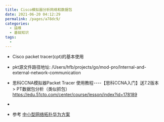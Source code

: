 ```yaml
---
title: Cisco模拟器分析网络和数据包
date: 2021-06-20 04:12:29
permalink: /pages/a78dc9/
categories:
  - 运维
  - 基础知识
tags:
  - 
---
```


* Cisco packet tracer(cpt)的基本使用

* pkt源文件路径地址: /Users/hfb/projects/go/mod-pro/Internal-and-external-network-communication

* 思科CCNA模拟器Packet Tracer 使用教程----【思科CCNA入门】送7.2版本 > PT数据包分析（类似抓包） https://edu.51cto.com/center/course/lesson/index?id=178189
* 

* 参考 <a href="/pages/3d79bc">中小型网络拓扑华为方案</a>


